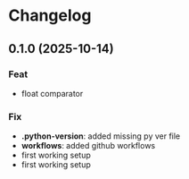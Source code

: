 # Changelog

## 0.1.0 (2025-10-14)

### Feat

- float comparator

### Fix

- **.python-version**: added missing py ver file
- **workflows**: added github workflows
- first working setup
- first working setup
